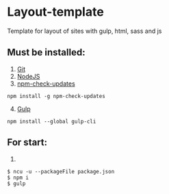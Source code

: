 # Layout-template
Template for layout of sites with gulp, html, sass and js

## Must be installed:
1. [Git](https://git-scm.com/downloads)
2. [NodeJS](https://nodejs.org/en/download)
3. [npm-check-updates](https://www.npmjs.com/package/npm-check-updates)
```
npm install -g npm-check-updates

```
4. [Gulp](https://gulpjs.com/docs/en/getting-started/quick-start)
```
npm install --global gulp-cli

```

## For start:
1.
```
$ ncu -u --packageFile package.json
$ npm i
$ gulp
```